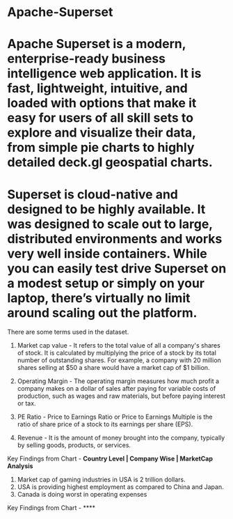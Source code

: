 # Apache-Superset

# Apache Superset is a modern, enterprise-ready business intelligence web application. It is fast, lightweight, intuitive, and loaded with options that make it easy for users of all skill sets to explore and visualize their data, from simple pie charts to highly detailed deck.gl geospatial charts.

# Superset is cloud-native and designed to be highly available. It was designed to scale out to large, distributed environments and works very well inside containers. While you can easily test drive Superset on a modest setup or simply on your laptop, there’s virtually no limit around scaling out the platform.

There are some terms used in the dataset.
1. Market cap value - It refers to the total value of all a company's shares of stock. It is calculated by multiplying the price of a stock by its total number of outstanding shares. For example, a company with 20 million shares selling at $50 a share would have a market cap of $1 billion.

2. Operating Margin - The operating margin measures how much profit a company makes on a dollar of sales after paying for variable costs of production, such as wages and raw materials, but before paying interest or tax.

3. PE Ratio - Price to Earnings Ratio or Price to Earnings Multiple is the ratio of share price of a stock to its earnings per share (EPS). 

4. Revenue - It is the amount of money brought into the company, typically by selling goods, products, or services.

Key Findings from Chart - **Country Level | Company Wise | MarketCap Analysis**
1. Market cap of gaming industries in USA is 2 trillion dollars.
2. USA is providing highest employment as compared to China and Japan.
3. Canada is doing worst in operating expenses

Key Findings from Chart - ****



